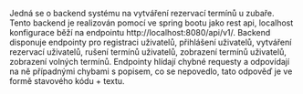 Jedná se o backend systému na vytváření rezervací termínů u zubaře.
Tento backend je realizován pomocí ve spring bootu jako rest api, localhost konfigurace běží na endpointu http://localhost:8080/api/v1/.
Backend disponuje endpointy pro registraci uživatelů, přihlášení uživatelů, vytváření rezervací uživatelů, rušení termínů uživatelů, zobrazení termínů uživatelů, zobrazení volných termínů.
Endpointy hlídají chybné requesty a odpovídají na ně případnými chybami s popisem, co se nepovedlo, tato odpověď je ve formě stavového kódu + textu.